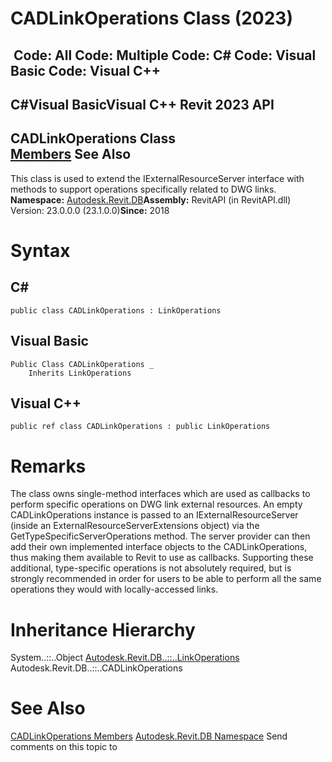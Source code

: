 # CADLinkOperations Class (2023)

﻿
 Code: All Code: Multiple Code: C# Code: Visual Basic Code: Visual C++   
---  
C#Visual BasicVisual C++
Revit 2023 API  
---  
CADLinkOperations Class  
[Members](dd1a86e6-ba78-c4c3-8b86-c65748c59811.md "CADLinkOperations Members") See Also  
---  
This class is used to extend the IExternalResourceServer interface with methods to support operations specifically related to DWG links. 
**Namespace:** [Autodesk.Revit.DB](87546ba7-461b-c646-cbb1-2cb8f5bff8b2.md "Autodesk.Revit.DB Namespace")**Assembly:** RevitAPI (in RevitAPI.dll) Version: 23.0.0.0 (23.1.0.0)**Since:** 2018 
# Syntax
C#  
---  
```text
public class CADLinkOperations : LinkOperations
```
  
Visual Basic  
---  
```text
Public Class CADLinkOperations _
	Inherits LinkOperations
```
  
Visual C++  
---  
```text
public ref class CADLinkOperations : public LinkOperations
```
  
# Remarks
The class owns single-method interfaces which are used as callbacks to perform specific operations on DWG link external resources.
An empty CADLinkOperations instance is passed to an IExternalResourceServer (inside an ExternalResourceServerExtensions object) via the GetTypeSpecificServerOperations method. The server provider can then add their own implemented interface objects to the CADLinkOperations, thus making them available to Revit to use as callbacks.
Supporting these additional, type-specific operations is not absolutely required, but is strongly recommended in order for users to be able to perform all the same operations they would with locally-accessed links.
# Inheritance Hierarchy
System..::..Object [Autodesk.Revit.DB..::..LinkOperations](882834db-0bdc-4a40-ac75-4135d27bfb46.md "LinkOperations Class") Autodesk.Revit.DB..::..CADLinkOperations
# See Also
[CADLinkOperations Members](dd1a86e6-ba78-c4c3-8b86-c65748c59811.md "CADLinkOperations Members")
[Autodesk.Revit.DB Namespace](87546ba7-461b-c646-cbb1-2cb8f5bff8b2.md "Autodesk.Revit.DB Namespace")
Send comments on this topic to 